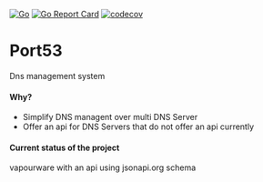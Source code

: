 [![Go](https://github.com/ncode/port53/actions/workflows/go.yml/badge.svg)](https://github.com/ncode/port53/actions/workflows/go.yml)
[![Go Report Card](https://goreportcard.com/badge/github.com/ncode/port53)](https://goreportcard.com/report/github.com/ncode/port53)
[![codecov](https://codecov.io/gh/ncode/port53/branch/main/graph/badge.svg?token=S5Z0VTL3VY)](https://codecov.io/gh/ncode/port53)

# Port53
Dns management system

#### Why?

- Simplify DNS managent over multi DNS Server
- Offer an api for DNS Servers that do not offer an api currently

#### Current status of the project

vapourware with an api using jsonapi.org schema
